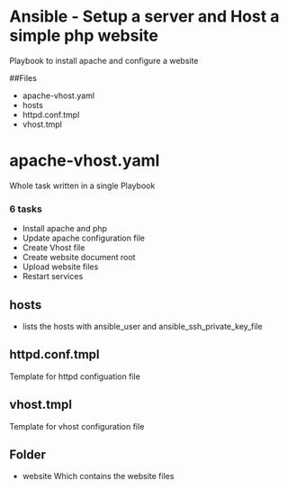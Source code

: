 # Ansible - Setup a server and Host a simple php website

Playbook to install apache and configure a website

##Files

  - apache-vhost.yaml 
  - hosts
  - httpd.conf.tmpl
  - vhost.tmpl
  

# apache-vhost.yaml 
Whole task written in a single Playbook 
### 6 tasks
  -  Install apache and php
  - Update apache configuration file
  - Create Vhost file
  - Create website document root
  - Upload website files
  - Restart services

## hosts
 - lists the hosts with ansible_user and ansible_ssh_private_key_file
 
## httpd.conf.tmpl

Template  for httpd configuation file

## vhost.tmpl

Template for vhost configuration file 

## Folder

 - website
Which contains the website files
